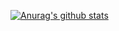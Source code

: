 [![Anurag's github stats](https://github-readme-stats.vercel.app/api?username=LZ9)](https://github.com/anuraghazra/github-readme-stats)
